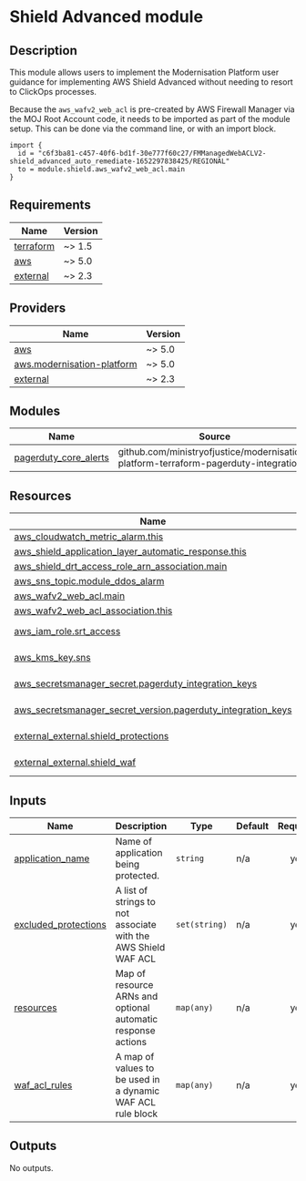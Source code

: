 # Shield Advanced module

## Description

This module allows users to implement the Modernisation Platform user guidance for implementing AWS Shield Advanced
without needing to resort to ClickOps processes.

Because the `aws_wafv2_web_acl` is pre-created by AWS Firewall Manager via the MOJ Root Account code, it needs to be
imported as part of the module setup. This can be done via the command line, or with an import block.

```shell
import {
  id = "c6f3ba81-c457-40f6-bd1f-30e777f60c27/FMManagedWebACLV2-shield_advanced_auto_remediate-1652297838425/REGIONAL"
  to = module.shield.aws_wafv2_web_acl.main
}
```

## Requirements

| Name | Version |
|------|---------|
| <a name="requirement_terraform"></a> [terraform](#requirement\_terraform) | ~> 1.5 |
| <a name="requirement_aws"></a> [aws](#requirement\_aws) | ~> 5.0 |
| <a name="requirement_external"></a> [external](#requirement\_external) | ~> 2.3 |

## Providers

| Name | Version |
|------|---------|
| <a name="provider_aws"></a> [aws](#provider\_aws) | ~> 5.0 |
| <a name="provider_aws.modernisation-platform"></a> [aws.modernisation-platform](#provider\_aws.modernisation-platform) | ~> 5.0 |
| <a name="provider_external"></a> [external](#provider\_external) | ~> 2.3 |

## Modules

| Name | Source | Version |
|------|--------|---------|
| <a name="module_pagerduty_core_alerts"></a> [pagerduty\_core\_alerts](#module\_pagerduty\_core\_alerts) | github.com/ministryofjustice/modernisation-platform-terraform-pagerduty-integration | 0179859e6fafc567843cd55c0b05d325d5012dc4 |

## Resources

| Name | Type |
|------|------|
| [aws_cloudwatch_metric_alarm.this](https://registry.terraform.io/providers/hashicorp/aws/latest/docs/resources/cloudwatch_metric_alarm) | resource |
| [aws_shield_application_layer_automatic_response.this](https://registry.terraform.io/providers/hashicorp/aws/latest/docs/resources/shield_application_layer_automatic_response) | resource |
| [aws_shield_drt_access_role_arn_association.main](https://registry.terraform.io/providers/hashicorp/aws/latest/docs/resources/shield_drt_access_role_arn_association) | resource |
| [aws_sns_topic.module_ddos_alarm](https://registry.terraform.io/providers/hashicorp/aws/latest/docs/resources/sns_topic) | resource |
| [aws_wafv2_web_acl.main](https://registry.terraform.io/providers/hashicorp/aws/latest/docs/resources/wafv2_web_acl) | resource |
| [aws_wafv2_web_acl_association.this](https://registry.terraform.io/providers/hashicorp/aws/latest/docs/resources/wafv2_web_acl_association) | resource |
| [aws_iam_role.srt_access](https://registry.terraform.io/providers/hashicorp/aws/latest/docs/data-sources/iam_role) | data source |
| [aws_kms_key.sns](https://registry.terraform.io/providers/hashicorp/aws/latest/docs/data-sources/kms_key) | data source |
| [aws_secretsmanager_secret.pagerduty_integration_keys](https://registry.terraform.io/providers/hashicorp/aws/latest/docs/data-sources/secretsmanager_secret) | data source |
| [aws_secretsmanager_secret_version.pagerduty_integration_keys](https://registry.terraform.io/providers/hashicorp/aws/latest/docs/data-sources/secretsmanager_secret_version) | data source |
| [external_external.shield_protections](https://registry.terraform.io/providers/hashicorp/external/latest/docs/data-sources/external) | data source |
| [external_external.shield_waf](https://registry.terraform.io/providers/hashicorp/external/latest/docs/data-sources/external) | data source |

## Inputs

| Name | Description | Type | Default | Required |
|------|-------------|------|---------|:--------:|
| <a name="input_application_name"></a> [application\_name](#input\_application\_name) | Name of application being protected. | `string` | n/a | yes |
| <a name="input_excluded_protections"></a> [excluded\_protections](#input\_excluded\_protections) | A list of strings to not associate with the AWS Shield WAF ACL | `set(string)` | n/a | yes |
| <a name="input_resources"></a> [resources](#input\_resources) | Map of resource ARNs and optional automatic response actions | `map(any)` | n/a | yes |
| <a name="input_waf_acl_rules"></a> [waf\_acl\_rules](#input\_waf\_acl\_rules) | A map of values to be used in a dynamic WAF ACL rule block | `map(any)` | n/a | yes |

## Outputs

No outputs.
